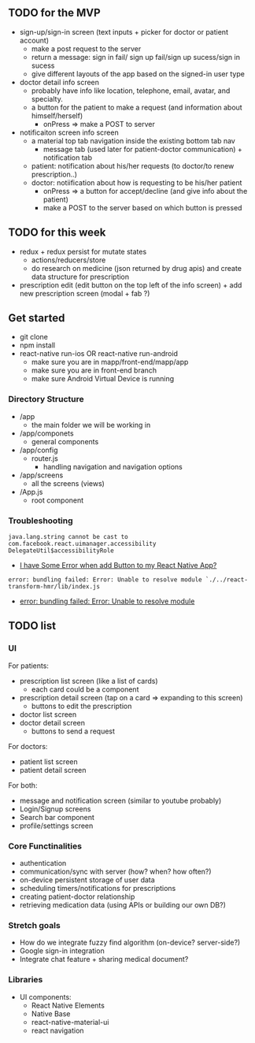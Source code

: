 ## TODO for the MVP 
- sign-up/sign-in screen (text inputs + picker for doctor or patient account) 
    - make a post request to the server
    - return a message: sign in fail/ sign up fail/sign up sucess/sign in sucess
    - give different layouts of the app based on the signed-in user type
- doctor detail info screen
    - probably have info like location, telephone, email, avatar, and specialty.
    - a button for the patient to make a request (and information about himself/herself)
        - onPress => make a POST to server
- notificaiton screen info screen
    - a material top tab navigation inside the existing bottom tab nav 
        - message tab (used later for patient-doctor communication) + notification tab 
    - patient: notification about his/her requests (to doctor/to renew prescription..)
    - doctor: notiification about how is requesting to be his/her patient
        - onPress => a button for accept/decline (and give info about the patient)
        - make a POST to the server based on which button is pressed

## TODO for this week
- redux + redux persist for mutate states
    - actions/reducers/store
    - do research on medicine (json returned by drug apis) and create data structure for prescription
- prescription edit (edit button on the top left of the info screen) + add new prescription screen (modal + fab ?)

## Get started
- git clone
- npm install 
- react-native run-ios OR react-native run-android
    - make sure you are in mapp/front-end/mapp/app
    - make sure you are in front-end branch
    - make sure Android Virtual Device is running
### Directory Structure
- /app      
    - the main folder we will be working in 
- /app/componets
    - general components
- /app/config
    - router.js 
        - handling navigation and navigation options
- /app/screens
    - all the screens (views)
- /App.js
    - root component

### Troubleshooting
```
java.lang.string cannot be cast to com.facebook.react.uimanager.accessibility DelegateUtil$accessibilityRole
```
 - [I have Some Error when add Button to my React Native App?](https://stackoverflow.com/questions/52784633/i-have-some-error-when-add-button-to-my-react-native-app?noredirect=1#comment92491686_52784633)

```
error: bundling failed: Error: Unable to resolve module `./../react-transform-hmr/lib/index.js
```
- [error: bundling failed: Error: Unable to resolve module ](https://github.com/facebook/react-native/issues/21490)

## TODO list
### UI  
For patients:
- prescription list screen (like a list of cards)
    - each card could be a component
- prescription detail screen (tap on a card => expanding to this screen)
    - buttons to edit the prescription
- doctor list screen 
- doctor detail screen
    - buttons to send a request

For doctors:
- patient list screen
- patient detail screen

For both:
- message and notification screen (similar to youtube probably)
- Login/Signup screens
- Search bar component
- profile/settings screen

### Core Functinalities 
- authentication
- communication/sync with server (how? when? how often?)
- on-device persistent storage of user data
- scheduling timers/notifications for prescriptions
- creating patient-doctor relationship
- retrieving medication data (using APIs or building our own DB?)


### Stretch goals
- How do we integrate fuzzy find algorithm (on-device? server-side?)
- Google sign-in integration
- Integrate chat feature + sharing medical document?


### Libraries 
- UI components:
    - React Native Elements 
    - Native Base
    - react-native-material-ui
    - react navigation
